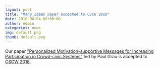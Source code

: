 ```yaml
---
layout: post
title: "Many Ideas paper accepted to CSCW 2018"
date: 2018-08-04 00:00:00
author: Admin
categories: news
img: default.png
thumb: default.png
---
```


Our paper <a href="./publications.html#C34">"Personalized Motivation-supportive Messages for Increasing Participation in Crowd-civic Systems"</a> led by Paul Grau is accepted to <a href="https://cscw.acm.org/2018/">CSCW 2018</a>.
